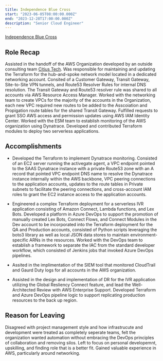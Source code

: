```yaml
---
title: Independence Blue Cross
start: "2023-06-05T08:00:00.000Z"
end: "2023-12-28T17:00:00.000Z"
description: "Senior Cloud Engineer"
---
```


<a href="https://www.ibx.com/" target="_blank">Independence Blue Cross</a>

## Role Recap

Assisted in the handoff of the AWS Organization developed by an outside consulting team <a href="https://www.citiustech.com/" target="_blank">Citius Tech</a>. Was responsible for maintaining and updating the Terraform for the hub-and-spoke network model located in a dedicated networking account. Consited of a Customer Gateway, Transit Gateway, Site-to-Site VPN tunnels, and Route53 Resolver Rules for internal DNS resolution. The Transit Gateway and Route53 resolver rule was shared to all accounts via AWS Resource Access Manager. Worked with the networking team to create VPCs for the majority of the accounts in the Organization, each new VPC required new routes to be added to the Asscoiation and Propigation route tables for the shared Transit Gateway. Fulfilled requests to grant SSO AWS access and permission updates using AWS IAM Identity Center. Worked with the ESM team to establish monitoring of the AWS organization using Dynatrace. Developed and contributed Terraform modules to deploy two serverless applications.

## Accomplishments

* Developed the Terraform to implement Dynatrace monitoring. Consisted of an EC2 server running the activegate agent, a VPC endpoint pointed to the SAAS Dynatrace instance with a private Route53 zone with an A record that pointed VPC endpoint DNS name to resolve the Dynatrace instance internally within the AWS backbone, VPC peering connections to the application accounts, updates to the route tables in Private subnets to facilitate the peering connections, and cross-account IAM roles to grant the EC2 instance access to the application accounts.

* Engineered a complex Terraform deployment for a serverless IVR application consisting of Amazon Connect, Lambda functions, and Lex Bots. Developed a platform in Azure DevOps to support the promotion of manually created Lex Bots, Connect Flows, and Connect Modules in the Dev account to be incorporated into the Terraform deployment for the QA and Production accounts, consisted of Python scripts leveraging the boto3 library as well as local JSON data stores to maintain environment-specific ARNs in the resources. Worked with the DevOps team to establish a framework to separate the IAC from the standard developer workflow, which consisted of Jenkins jobs that invoked Azure DevOps pipelines.

* Assited in the implimentation of the SIEM tool that monitored CloudTrail and Gaurd Duty logs for all accounts in the AWS organization.

* Assisted in the design and implementation of DR for the IVR application utilizing the Global Resliency Connect feature, and lead the Well-Architected Review with AWS Enterprise Support. Developed Terraform and Azure DevOps pipeline logic to support replicating production resources to the back up region.

## Reason for Leaving

Disagreed with project management style and how infrastrucute and development were treated as completely seperate teams, felt the organization wanted automation without embracing the DevOps principles of collaboration and removing silos. Left to focus on personal developemnt, upskilling, and finding role that is a better fit. Gained valuable experience in AWS, particularly around networking.

